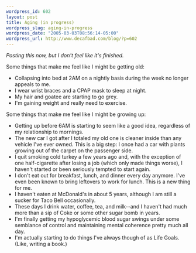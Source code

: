 ```yaml
--- 
wordpress_id: 602
layout: post
title: Aging (in progress)
wordpress_slug: aging-in-progress
wordpress_date: "2005-03-03T08:56:14-05:00"
wordpress_url: http://www.decafbad.com/blog/?p=602
---
```

*Posting this now, but I don't feel like it's finished.*

Some things that make me feel like I might be getting old:

* Collapsing into bed at 2AM on a nightly basis during the week no longer appeals to me.
* I wear wrist braces and a CPAP mask to sleep at night.
* My hair and goatee are starting to go grey.
* I'm gaining weight and really need to exercise.

Some things that make me feel like I might be growing up:

* Getting up before 6AM is starting to seem like a good idea, regardless of my relationship to mornings.  
* The new car I got after I totaled my old one is cleaner inside than any vehicle I've ever owned.  This is a big step: I once had a car with plants growing out of the carpet on the passenger side.
* I quit smoking cold turkey a few years ago and, with the exception of one half-cigarette after losing a job (which only made things worse), I haven't started or been seriously tempted to start again.
* I don't eat out for breakfast, lunch, and dinner every day anymore.  I've even been known to bring leftovers to work for lunch.  This is a new thing for me.
* I haven't eaten at McDonald's in about 5 years, although I am still a sucker for Taco Bell occasionally.
* These days I drink water, coffee, tea, and milk--and I haven't had much more than a sip of Coke or some other sugar bomb in years.
* I'm finally getting my hypoglycemic blood sugar swings under some semblance of control and maintaining mental coherence pretty much all day.
* I'm actually starting to do things I've always though of as Life Goals.  (Like, writing a book.)
